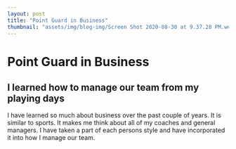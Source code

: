 ```yaml
---
layout: post
title: "Point Guard in Business"
thumbnail: "assets/img/blog-img/Screen Shot 2020-08-30 at 9.37.28 PM.webp"
---
```


# Point Guard in Business 
 
## I learned how to manage our team from my playing days

I have learned so much about business over the past couple of years.  It is similar to sports.  It makes me think about all of my coaches and general managers.  I 
have taken a part of each persons style and have incorporated it into how I manage our team.
